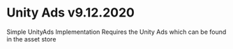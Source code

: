 # Unity Ads v9.12.2020
Simple UnityAds Implementation
Requires the Unity Ads which can be found in the asset store
